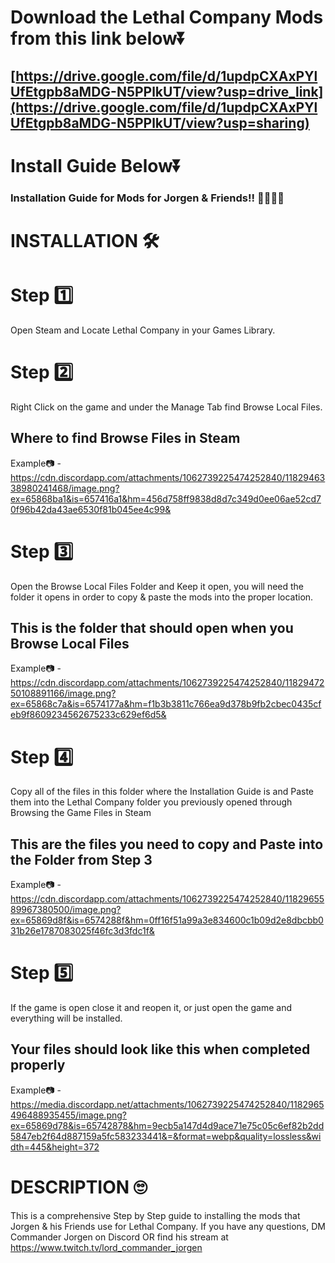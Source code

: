 # Download the Lethal Company Mods from this link below⏬ 

## [https://drive.google.com/file/d/1updpCXAxPYlUfEtgpb8aMDG-N5PPlkUT/view?usp=drive_link](https://drive.google.com/file/d/1updpCXAxPYlUfEtgpb8aMDG-N5PPlkUT/view?usp=sharing)

# Install Guide Below⏬
 ### Installation Guide for Mods for Jorgen & Friends!! 👨‍💻👩‍💻 ###

# INSTALLATION 🛠 #
# Step 1️⃣
Open Steam and Locate Lethal Company in your Games Library. 


# Step 2️⃣
Right Click on the game and under the Manage Tab find Browse Local Files. 

## Where to find Browse Files in Steam
Example📷 - https://cdn.discordapp.com/attachments/1062739225474252840/1182946338980241468/image.png?ex=65868ba1&is=657416a1&hm=456d758ff9838d8d7c349d0ee06ae52cd70f96b42da43ae6530f81b045ee4c99&

# Step 3️⃣
Open the Browse Local Files Folder and Keep it open, you will need the folder it opens in order to copy & paste the mods into the proper location. 

## This is the folder that should open when you Browse Local Files
Example📷 - https://cdn.discordapp.com/attachments/1062739225474252840/1182947250108891166/image.png?ex=65868c7a&is=6574177a&hm=f1b3b3811c766ea9d378b9fb2cbec0435cfeb9f8609234562675233c629ef6d5&

# Step 4️⃣
Copy all of the files in this folder where the Installation Guide is and Paste them into the Lethal Company folder you previously opened through Browsing the Game Files in Steam

## This are the files you need to copy and Paste into the Folder from Step 3
Example📷 - https://cdn.discordapp.com/attachments/1062739225474252840/1182965589967380500/image.png?ex=65869d8f&is=6574288f&hm=0ff16f51a99a3e834600c1b09d2e8dbcbb031b26e1787083025f46fc3d3fdc1f&

# Step 5️⃣
If the game is open close it and reopen it, or just open the game and everything will be installed.

## Your files should look like this when completed properly
Example📷 - https://media.discordapp.net/attachments/1062739225474252840/1182965496488935455/image.png?ex=65869d78&is=65742878&hm=9ecb5a147d4d9ace71e75c05c6ef82b2dd5847eb2f64d887159a5fc583233441&=&format=webp&quality=lossless&width=445&height=372

# DESCRIPTION 🙄
This is a comprehensive Step by Step guide to installing the mods that Jorgen & his Friends use for Lethal Company. If you have any questions, DM Commander Jorgen on Discord OR find his stream at https://www.twitch.tv/lord_commander_jorgen
